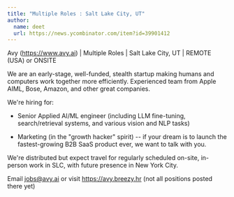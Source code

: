 ```yaml
---
title: "Multiple Roles : Salt Lake City, UT"
author:
  name: deet
  url: https://news.ycombinator.com/item?id=39901412
---
```

Avy (<a href="https:&#x2F;&#x2F;www.avy.ai" rel="nofollow">https:&#x2F;&#x2F;www.avy.ai</a>) | Multiple Roles | Salt Lake City, UT | REMOTE (USA) or ONSITE

We are an early-stage, well-funded, stealth startup making humans and computers work together more efficiently. Experienced team from Apple AIML, Bose, Amazon, and other great companies.

We&#x27;re hiring for:

- Senior Applied AI&#x2F;ML engineer (including LLM fine-tuning, search&#x2F;retrieval systems, and various vision and NLP tasks)

- Marketing (in the &quot;growth hacker&quot; spirit) -- if your dream is to launch the fastest-growing B2B SaaS product ever, we want to talk with you.

We&#x27;re distributed but expect travel for regularly scheduled on-site, in-person work in SLC, with future presence in New York City.

Email jobs@avy.ai or visit <a href="https:&#x2F;&#x2F;avy.breezy.hr" rel="nofollow">https:&#x2F;&#x2F;avy.breezy.hr</a> (not all positions posted there yet)
